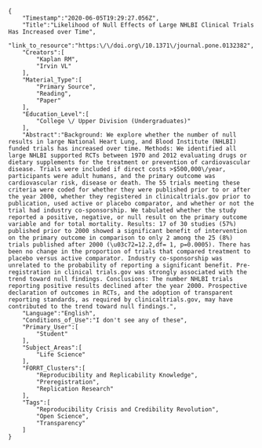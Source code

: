 
    {
        "Timestamp":"2020-06-05T19:29:27.056Z",
        "Title":"Likelihood of Null Effects of Large NHLBI Clinical Trials Has Increased over Time",
        "link_to_resource":"https:\/\/doi.org\/10.1371\/journal.pone.0132382",
        "Creators":[
            "Kaplan RM",
            "Irvin VL"
        ],
        "Material_Type":[
            "Primary Source",
            "Reading",
            "Paper"
        ],
        "Education_Level":[
            "College \/ Upper Division (Undergraduates)"
        ],
        "Abstract":"Background: We explore whether the number of null results in large National Heart Lung, and Blood Institute (NHLBI) funded trials has increased over time. Methods: We identified all large NHLBI supported RCTs between 1970 and 2012 evaluating drugs or dietary supplements for the treatment or prevention of cardiovascular disease. Trials were included if direct costs >$500,000\/year, participants were adult humans, and the primary outcome was cardiovascular risk, disease or death. The 55 trials meeting these criteria were coded for whether they were published prior to or after the year 2000, whether they registered in clinicaltrials.gov prior to publication, used active or placebo comparator, and whether or not the trial had industry co-sponsorship. We tabulated whether the study reported a positive, negative, or null result on the primary outcome variable and for total mortality. Results: 17 of 30 studies (57%) published prior to 2000 showed a significant benefit of intervention on the primary outcome in comparison to only 2 among the 25 (8%) trials published after 2000 (\u03c72=12.2,df= 1, p=0.0005). There has been no change in the proportion of trials that compared treatment to placebo versus active comparator. Industry co-sponsorship was unrelated to the probability of reporting a significant benefit. Pre-registration in clinical trials.gov was strongly associated with the trend toward null findings. Conclusions: The number NHLBI trials reporting positive results declined after the year 2000. Prospective declaration of outcomes in RCTs, and the adoption of transparent reporting standards, as required by clinicaltrials.gov, may have contributed to the trend toward null findings.",
        "Language":"English",
        "Conditions_of_Use":"I don't see any of these",
        "Primary_User":[
            "Student"
        ],
        "Subject_Areas":[
            "Life Science"
        ],
        "FORRT_Clusters":[
            "Reproducibility and Replicability Knowledge",
            "Preregistration",
            "Replication Research"
        ],
        "Tags":[
            "Reproducibility Crisis and Credibility Revolution",
            "Open Science",
            "Transparency"
        ]
    }

